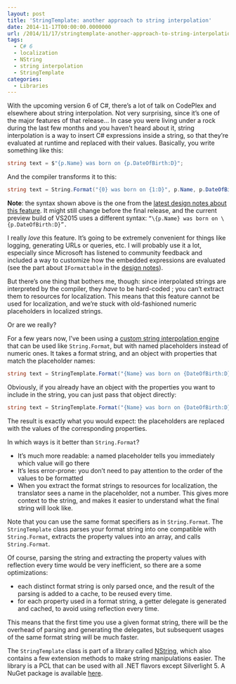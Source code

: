 ```yaml
---
layout: post
title: 'StringTemplate: another approach to string interpolation'
date: 2014-11-17T00:00:00.0000000
url: /2014/11/17/stringtemplate-another-approach-to-string-interpolation/
tags:
  - C# 6
  - localization
  - NString
  - string interpolation
  - StringTemplate
categories:
  - Libraries
---
```



With the upcoming version 6 of C#, there’s a lot of talk on CodePlex and elsewhere about string interpolation. Not very surprising, since it’s one of the major features of that release… In case you were living under a rock during the last few months and you haven’t heard about it, string interpolation is a way to insert C# expressions inside a string, so that they’re evaluated at runtime and replaced with their values. Basically, you write something like this:

```csharp
string text = $"{p.Name} was born on {p.DateOfBirth:D}";
```

And the compiler transforms it to this:

```csharp
string text = String.Format("{0} was born on {1:D}", p.Name, p.DateOfBirth);
```

**Note**: the syntax shown above is the one from the [latest design notes about this feature](http://roslyn.codeplex.com/discussions/570292). It might still change before the final release, and the current preview build of VS2015 uses a different syntax: `“\{p.Name} was born on \{p.DateOfBirth:D}”.`

I really *love* this feature. It’s going to be extremely convenient for things like logging, generating URLs or queries, etc. I will probably use it a lot, especially since Microsoft has listened to community feedback and included a way to customize how the embedded expressions are evaluated (see the part about `IFormattable` in the [design notes](http://roslyn.codeplex.com/discussions/570292)).

But there’s one thing that bothers me, though: since interpolated strings are interpreted by the compiler, they *have* to be hard-coded ; you can’t extract them to resources for localization. This means that this feature cannot be used for localization, and we’re stuck with old-fashioned numeric placeholders in localized strings.

Or are we really?

For a few years now, I’ve been using a [custom string interpolation engine](https://github.com/thomaslevesque/NString#stringtemplate) that can be used like `String.Format`, but with named placeholders instead of numeric ones. It takes a format string, and an object with properties that match the placeholder names:

```csharp
string text = StringTemplate.Format("{Name} was born on {DateOfBirth:D}", new { p.Name, p.DateOfBirth });
```

Obviously, if you already have an object with the properties you want to include in the string, you can just pass that object directly:

```csharp
string text = StringTemplate.Format("{Name} was born on {DateOfBirth:D}", p);
```

The result is exactly what you would expect: the placeholders are replaced with the values of the corresponding properties.

In which ways is it better than `String.Format`?

- It’s much more readable: a named placeholder tells you immediately which value will go there
- It’s less error-prone: you don’t need to pay attention to the order of the values to be formatted
- When you extract the format strings to resources for localization, the translator sees a name in the placeholder, not a number. This gives more context to the string, and makes it easier to understand what the final string will look like.


Note that you can use the same format specifiers as in `String.Format`. The `StringTemplate` class parses your format string into one compatible with `String.Format`, extracts the property values into an array, and calls `String.Format`.

Of course, parsing the string and extracting the property values with reflection every time would be very inefficient, so there are a some optimizations:

- each distinct format string is only parsed once, and the result of the parsing is added to a cache, to be reused every time.
- for each property used in a format string, a getter delegate is generated and cached, to avoid using reflection every time.


This means that the first time you use a given format string, there will be the overhead of parsing and generating the delegates, but subsequent usages of the same format string will be much faster.

The `StringTemplate` class is part of a library called [NString](https://github.com/thomaslevesque/NString), which also contains a few extension methods to make string manipulations easier. The library is a PCL that can be used with all .NET flavors except Silverlight 5. A NuGet package is available [here](https://www.nuget.org/packages/NString/).

